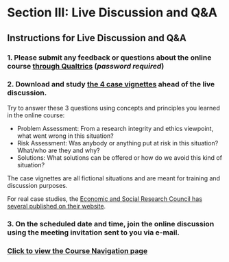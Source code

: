 # Section III: Live Discussion and Q&A

## Instructions for Live Discussion and Q&A

### 1. Please submit any feedback or questions about the online course [through Qualtrics](https://oxfordeducation.eu.qualtrics.com/jfe/form/SV_3f5hVhwfRGOKuSV) (_password required_)

### 2. Download and study [the 4 case vignettes](https://github.com/talktogproject/ethics/raw/gh-pages/casevignettes.pdf) ahead of the live discussion. 

Try to answer these 3 questions using concepts and principles you learned in the online course:
* Problem Assessment: From a research integrity and ethics viewpoint, what went wrong in this situation?
* Risk Assessment: Was anybody or anything put at risk in this situation? What/who are they and why?
* Solutions: What solutions can be offered or how do we avoid this kind of situation?

The case vignettes are all fictional situations and are meant for training and discussion purposes.

For real case studies, the [Economic and Social Research Council has several published on their website](https://esrc.ukri.org/funding/guidance-for-applicants/research-ethics/ethics-case-studies/).

### 3. On the scheduled date and time, join the online discussion using the meeting invitation sent to you via e-mail.

### [Click to view the Course Navigation page](toc.md)
